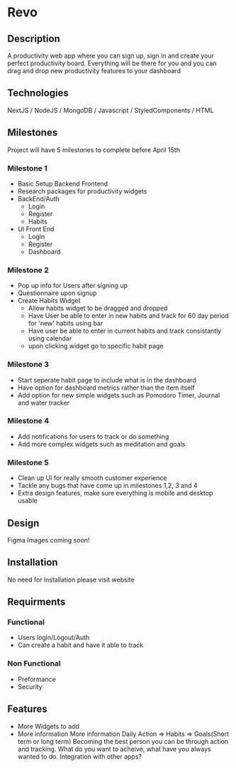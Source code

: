 # Revo

## Description
A productivity web app where you can sign up, sign in and create your perfect productivity board. Everything will be there for you and you can drag and drop new productivity features to your dashboard
## Technologies
NextJS / NodeJS / MongoDB / Javascript / StyledComponents / HTML 

## Milestones
Project will have 5 milestones to complete before April 15th

### Milestone 1 
* Basic Setup Backend Frontend
* Research packages for productivity widgets
* BackEnd/Auth
    * Login
    * Register
    * Habits
* UI Front End
    * Login
    * Register
    * Dashboard

### Milestone 2 
* Pop up info for Users after signing up
* Questionnaire upon signup
* Create Habits Widget
    * Allow habits widget to be dragged and dropped
    * Have User be able to enter in new habits and track for 60 day period for 'new' habits using bar
    * Have user be able to enter in current habits and track consistantly using calendar
    * upon clicking widget go to specific habit page
### Milestone 3
* Start seperate habit page to include what is in the dashboard
* Have option for dashboard metrics rather than the item itself
* Add option for new simple widgets such as Pomodoro Timer, Journal and water tracker
### Milestone 4 
* Add notifications for users to track or do something
* Add more complex widgets such as meditation and goals 
### Milestone 5 
* Clean up UI for really smooth customer experience
* Tackle any bugs that have come up in milestones 1,2, 3 and 4
* Extra design features, make sure everything is mobile and desktop usable

## Design
Figma Images coming soon!

## Installation
No need for installation please visit website

## Requirments

### Functional
* Users login/Logout/Auth
* Can create a habit and have it able to track

### Non Functional
* Preformance
* Security

## Features
* More Widgets to add
* More information
More information
Daily Action => Habits => Goals(Short term or long term) Becoming the best person you can be through action and tracking. What do you want to acheive, what have you always wanted to do. Integration with other apps?
